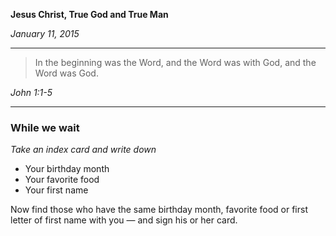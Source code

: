 **Jesus Christ, True God and True Man**

_January 11, 2015_

--- 

> In the beginning was the Word, and the Word was with God, and the Word was God.

_John 1:1-5_

--- 

### While we wait  
*Take an index card and write down*

* Your birthday month
* Your favorite food
* Your first name

Now find those who have the same birthday month, favorite food or first letter of first name with you — and sign his or her card.
